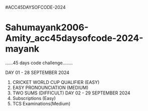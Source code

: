 #ACC45DAYSOFCODE-2024
# Sahumayank2006-Amity_acc45daysofcode-2024-mayank
......45 days code challenge........

DAY 01 - 28 SEPTEMBER 2024
1. CRICKET WORLD CUP QUALIFIER (EASY)
2. EASY PRONOUNCIATION (MEDIUM)
3. TWO SUMS (DIFFICULT)
DAY 02 - 29 SEPTEMBER 2024
1. Subscriptions (Easy)
2. TCS Examinations(Medium)
